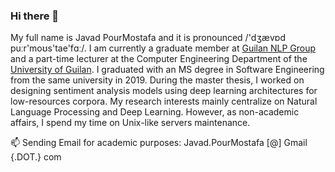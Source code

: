 ### Hi there 👋

My full name is Javad PourMostafa and it is pronounced /'dʒævɒd puːr'moʊs'tae'fɑː/. I am currently a graduate member at [Guilan NLP Group](https://nlp.guilan.ac.ir) and a part-time lecturer at the Computer Engineering Department of the [University of Guilan](https://guilan.ac.ir/en/home). I graduated with an MS degree in Software Engineering from the same university in 2019. During the master thesis, I worked on designing sentiment analysis models using deep learning architectures for low-resources corpora. My research interests mainly centralize on Natural Language Processing and Deep Learning. However, as non-academic affairs, I spend my time on Unix-like servers maintenance.

📫   Sending Email for academic purposes: Javad.PourMostafa [@] Gmail {.DOT.} com

